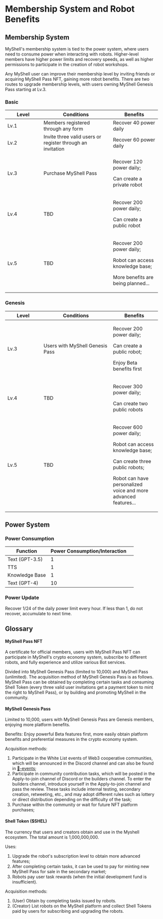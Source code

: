 # Membership System and Robot Benefits

## Membership System

MyShell's membership system is tied to the power system, where users need to consume power when interacting with robots. Higher-level members have higher power limits and recovery speeds, as well as higher permissions to participate in the creation of robot workshops.

Any MyShell user can improve their membership level by inviting friends or acquiring MyShell Pass NFT, gaining more robot benefits. There are two routes to upgrade membership levels, with users owning MyShell Genesis Pass starting at Lv.3.

### Basic

<table><thead><tr><th width="103">Level</th><th width="213">Conditions</th><th>Benefits</th></tr></thead><tbody><tr><td>Lv.1</td><td>Members registered through any form</td><td>Recover 40 power daily</td></tr><tr><td>Lv.2</td><td>Invite three valid users or register through an invitation</td><td>Recover 60 power daily</td></tr><tr><td>Lv.3</td><td>Purchase MyShell Pass</td><td><p>Recover 120 power daily;</p><p>Can create a private robot</p></td></tr><tr><td>Lv.4</td><td>TBD</td><td><p>Recover 200 power daily;</p><p>Can create a public robot</p></td></tr><tr><td>Lv.5</td><td>TBD</td><td><p>Recover 200 power daily;</p><p>Robot can access knowledge base;</p><p>More benefits are being planned...</p></td></tr></tbody></table>

### Genesis

<table><thead><tr><th width="103">Level</th><th width="213">Conditions</th><th>Benefits</th></tr></thead><tbody><tr><td>Lv.3</td><td>Users with MyShell Genesis Pass</td><td><p>Recover 200 power daily;</p><p>Can create a public robot;</p><p>Enjoy Beta benefits first</p></td></tr><tr><td>Lv.4</td><td>TBD</td><td><p>Recover 300 power daily;</p><p>Can create two public robots</p></td></tr><tr><td>Lv.5</td><td>TBD</td><td><p>Recover 600 power daily;</p><p>Robot can access knowledge base;</p><p>Can create three public robots;</p><p>Robot can have personalized voice and more advanced features...</p></td></tr></tbody></table>

## Power System

### Power Consumption

<table><thead><tr><th>Function</th><th>Power Consumption/Interaction</th><th data-hidden></th></tr></thead><tbody><tr><td>Text (GPT-3.5)</td><td>1</td><td></td></tr><tr><td>TTS</td><td>1</td><td></td></tr><tr><td>Knowledge Base</td><td>1</td><td></td></tr><tr><td>Text (GPT-4)</td><td>10</td><td></td></tr></tbody></table>

### Power Update

Recover 1/24 of the daily power limit every hour. If less than 1, do not recover, accumulate to next time.

## Glossary

#### MyShell Pass NFT

A certificate for official members, users with MyShell Pass NFT can participate in MyShell's crypto economy system, subscribe to different robots, and fully experience and utilize various Bot services.

Divided into MyShell Genesis Pass (limited to 10,000) and MyShell Pass (unlimited). The acquisition method of MyShell Genesis Pass is as follows. MyShell Pass can be obtained by completing certain tasks and consuming Shell Token (every three valid user invitations get a payment token to mint the right to MyShell Pass), or by building and promoting MyShell in the community.

#### MyShell Genesis Pass

Limited to 10,000, users with MyShell Genesis Pass are Genesis members, enjoying more platform benefits.

Benefits: Enjoy powerful Beta features first, more easily obtain platform benefits and preferential measures in the crypto economy system.

Acquisition methods:

1. Participate in the White List events of Web3 cooperative communities, which will be announced in the Discord channel and can also be found in [🎉-events](../🎉-events/ "mention");
2. Participate in community contribution tasks, which will be posted in the Apply-to-join channel of Discord or the builders channel. To enter the builders channel, introduce yourself in the Apply-to-join channel and pass the review. These tasks include internal testing, secondary creation, retweeting, etc., and may adopt different rules such as lottery or direct distribution depending on the difficulty of the task;
3. Purchase within the community or wait for future NFT platform purchases;

#### Shell Token ($SHEL)

The currency that users and creators obtain and use in the Myshell ecosystem. The total amount is 1,000,000,000.

Uses:

1. Upgrade the robot's subscription level to obtain more advanced features;
2. After completing certain tasks, it can be used to pay for minting new MyShell Pass for sale in the secondary market;
3. Robots pay user task rewards (when the initial development fund is insufficient).

Acquisition methods:

1. (User) Obtain by completing tasks issued by robots.
2. (Creator) List robots on the MyShell platform and collect Shell Tokens paid by users for subscribing and upgrading the robots.